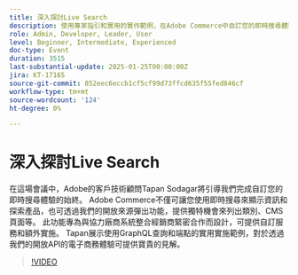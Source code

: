 ```yaml
---
title: 深入探討Live Search
description: 使用專家指引和實用的實作範例，在Adobe Commerce中自訂您的即時搜尋體驗
role: Admin, Developer, Leader, User
level: Beginner, Intermediate, Experienced
doc-type: Event
duration: 3515
last-substantial-update: 2025-01-25T00:00:00Z
jira: KT-17165
source-git-commit: 852eec6eccb1cf5cf99d73ffcd635f55fed846cf
workflow-type: tm+mt
source-wordcount: '124'
ht-degree: 0%

---
```



# 深入探討Live Search

在這場會議中，Adobe的客戶技術顧問Tapan Sodagar將引導我們完成自訂您的即時搜尋體驗的始終。 Adobe Commerce不僅可讓您使用即時搜尋來顯示資訊和探索產品，也可透過我們的開放來源彈出功能，提供獨特機會來列出類別、CMS頁面等。 此功能專為與協力廠商系統整合經銷商緊密合作而設計，可提供自訂服務和額外實施。 Tapan展示使用GraphQL查詢和端點的實用實施範例，對於透過我們的開放API的電子商務體驗可提供寶貴的見解。

>[!VIDEO](https://video.tv.adobe.com/v/3443021/?learn=on&enablevpops)
